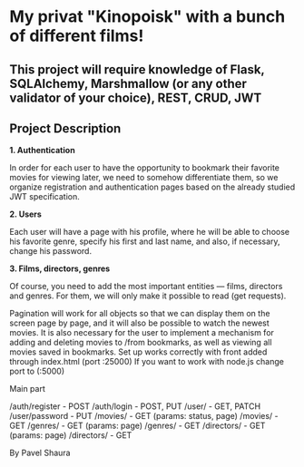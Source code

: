# My privat "Kinopoisk" with a bunch of different films!

## This project will require knowledge of Flask, SQLAlchemy, Marshmallow (or any other validator of your choice), REST, CRUD, JWT

## **Project Description**

**1. Authentication**

In order for each user to have the opportunity to bookmark their favorite movies for viewing later, we need to somehow differentiate them, so we organize registration and authentication pages based on the already studied JWT specification.

**2. Users**

Each user will have a page with his profile, where he will be able to choose his favorite genre, specify his first and last name, and also, if necessary, change his password.

**3. Films, directors, genres**

Of course, you need to add the most important entities — films, directors and genres. For them, we will only make it possible to read (get requests).

Pagination will work for all objects so that we can display them on the screen page by page, and it will also be possible to watch the newest movies.
It is also necessary for the user to implement a mechanism for adding and deleting movies to /from bookmarks, as well as viewing all movies saved in bookmarks.
Set up works correctly with front added through index.html (port :25000)
If you want to work with node.js change port to (:5000)

Main part

/auth/register - POST
/auth/login - POST, PUT
/user/ - GET, PATCH
/user/password - PUT
/movies/ - GET (params: status, page)
/movies/ - GET
/genres/ - GET (params: page)
/genres/ - GET
/directors/ - GET (params: page)
/directors/ - GET


By Pavel Shaura
